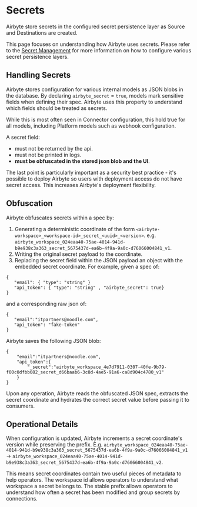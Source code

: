 # Secrets

Airbyte store secrets in the configured secret persistence layer as Source and Destinations are created.

This page focuses on understanding how Airbyte uses secrets. Please refer to the [Secret Management](../deploying-airbyte/integrations/secrets.md)
for more information on how to configure various secret persistence layers.

## Handling Secrets
Airbyte stores configuration for various internal models as JSON blobs in the database. By declaring `airbyte_secret` = `true`, models mark sensitive fields
when defining their spec. Airbyte uses this property to understand which fields should be treated as secrets.

While this is most often seen in Connector configuration, this hold true for all models, including Platform models such as webhook configuration.

A secret field:
* must not be returned by the api.
* must not be printed in logs.
* **must be obfuscated in the stored json blob and the UI**.

The last point is particularly important as a security best practice - it's possible to deploy Airbyte so users with deployment access do not have
secret access. This increases Airbyte's deployment flexibility.

## Obfuscation

Airbyte obfuscates secrets within a spec by:
1) Generating a deterministic coordinate of the form `<airbyte-workspace>_<workspace-id>_secret_<uuid>_<version>`. e.g. `airbyte_workspace_024eaa40-75ae-4014-941d-b9e938c3a363_secret_5675437d-ea6b-4f9a-9a0c-d76066004841_v1`.
2) Writing the original secret payload to the coordinate.
3) Replacing the secret field within the JSON payload an object with the embedded secret coordinate.
For example, given a spec of:
```
{
   "email": { "type": "string" }
   "api_token": { "type": "string" , "airbyte_secret": true}
}

```
and a corresponding raw json of:
```
{
   "email":"itpartners@noodle.com",
   "api_token": "fake-token"
}
```

Airbyte saves the following JSON blob:
```
{
    "email":"itpartners@noodle.com",
    "api_token":{
        "_secret":"airbyte_workspace_4e7d7911-0307-40fe-9b79-f00c0dfbb082_secret_d66baab6-3c8d-4ae5-91a6-ca8d904c4780_v1"
    }
}
```

Upon any operation, Airbyte reads the obfuscated JSON spec, extracts the secret coordinate and hydrates the correct secret value before passing it to consumers.

## Operational Details

When configuration is updated, Airbyte increments a secret coordinate's version while preserving the prefix.
E.g. `airbyte_workspace_024eaa40-75ae-4014-941d-b9e938c3a363_secret_5675437d-ea6b-4f9a-9a0c-d76066004841_v1` -> `airbyte_workspace_024eaa40-75ae-4014-941d-b9e938c3a363_secret_5675437d-ea6b-4f9a-9a0c-d76066004841_v2`.

This means secret coordinates contain two useful pieces of metadata to help operators. The workspace id allows operators to understand what workspace
a secret belongs to. The stable prefix allows operators to understand how often a secret has been modified and group secrets by connections.
